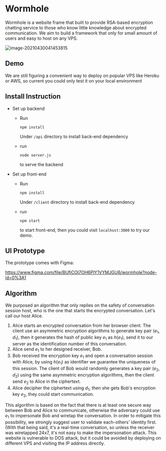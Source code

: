 # Wormhole

Wormhole is a website frame that built to provide RSA-based encryption chatting service to those who know little knowledge about encrypted communication. We aim to build a framework that only for small amount of users and easy to host on any VPS. 

![image-20210430041453815](https://tva1.sinaimg.cn/large/008i3skNly1gq1zi2yi66j31d00u0b2g.jpg)

## Demo

We are still figuring a convenient way to deploy on popular VPS like Heroku or AWS, so current you could only test it on your local environment

## Install Instruction

- Set up backend

  - Run

    ```
    npm install
    ```

    Under `/api` directory to install back-end dependency

  - run

    ```
    node server.js
    ```

    to serve the backend

- Set up front-end

  - Run

    ```
    npm install
    ```

    Under `/client` directory to install back-end dependency

  - run

    ```
    npm start
    ```

    to start front-end, then you could visit `localhost:3000` to try our demo.



## UI Prototype

The prototype comes with Figma:

https://www.figma.com/file/BUfiCOl7OH6PlY1VYMJGU6/wormhole?node-id=0%3A1

## Algorithm

We purposed an algorithm that only replies on the safety of conversation session host, who is the one that starts the encrypted conversation. Let's call our host Alice.

1. Alice starts an encrypted conversation from her browser client. The client use an asymmetric encryption algorithms to generate key pair $(e_1,d_1)$, then it generates the hash of public key $e_1$ as $h(e_1)$, send it to our server as the identification number of this conversation.
2. Alice send $e_1$ to her designed receiver, Bob.
3. Bob received the encryption key $e_1$ and open a conversation session with Alice, by using $h(e_1)$  as identifier we guarantee the uniqueness of this session. The client of Bob would randomly generates a key pair $(e_2,d_2)$ using the same asymmetric encryption algorithms, then the client send $e_2$ to Alice in the ciphertext.
4. Alice decipher the ciphertext using $d_1$, then she gets Bob's encryption key $e_2$, they could start communication.

This algorithm is based on the fact that there is at least one secure way between Bob and Alice to communicate, otherwise the adversary could use $e_1$ to impersonate Bob and wiretap the conversation. In order to mitigate this possibility, we strongly suggest user to validate each-others' identity first. (With that being said, it's a real-time conversation, so unless the receiver was wiretapped 24x7,  it's not easy to make the impersonation attack. This website is vulnerable to DOS attack, but it could be avoided by deploying on different VPS and visiting the IP address directly.




